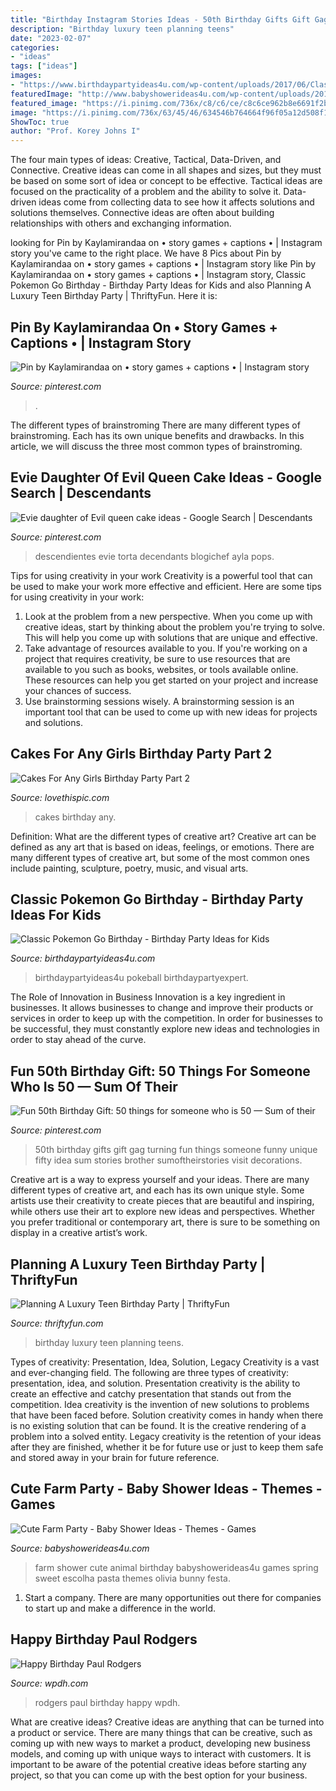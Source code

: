 ```yaml
---
title: "Birthday Instagram Stories Ideas - 50th Birthday Gifts Gift Gag Turning Fun Things Someone Funny Unique Fifty Idea Sum Stories Brother Sumoftheirstories Visit Decorations"
description: "Birthday luxury teen planning teens"
date: "2023-02-07"
categories:
- "ideas"
tags: ["ideas"]
images:
- "https://www.birthdaypartyideas4u.com/wp-content/uploads/2017/06/Classic-Pokemon-Go-Birthday-Pokeball-Centerpiece-600x800.jpg"
featuredImage: "http://www.babyshowerideas4u.com/wp-content/uploads/2014/07/IMG_2015-2E-682x1024.jpg"
featured_image: "https://i.pinimg.com/736x/c8/c6/ce/c8c6ce962b8e6691f2b7ae696abd0351.jpg"
image: "https://i.pinimg.com/736x/63/45/46/634546b764664f96f05a12d508f1fc07.jpg"
ShowToc: true
author: "Prof. Korey Johns I"
---
```



The four main types of ideas: Creative, Tactical, Data-Driven, and Connective.
Creative ideas can come in all shapes and sizes, but they must be based on some sort of idea or concept to be effective. Tactical ideas are focused on the practicality of a problem and the ability to solve it. Data-driven ideas come from collecting data to see how it affects solutions and solutions themselves. Connective ideas are often about building relationships with others and exchanging information.

	

		
looking for Pin by Kaylamirandaa on • story games + captions • | Instagram story you've came to the right place. We have 8 Pics about Pin by Kaylamirandaa on • story games + captions • | Instagram story like Pin by Kaylamirandaa on • story games + captions • | Instagram story, Classic Pokemon Go Birthday - Birthday Party Ideas for Kids and also Planning A Luxury Teen Birthday Party | ThriftyFun. Here it is:
		
    
## Pin By Kaylamirandaa On • Story Games + Captions • | Instagram Story

<img loading=lazy src="https://i.pinimg.com/736x/c8/c6/ce/c8c6ce962b8e6691f2b7ae696abd0351.jpg" onerror="this.onerror=null;this.src='https://tse4.mm.bing.net/th?id=OIP.RsDFrIt_uwfNKpgzw15tvAHaQB&amp;pid=15.1';" alt="Pin by Kaylamirandaa on • story games + captions • | Instagram story">

_Source: pinterest.com_

>. 

	

The different types of brainstroming
There are many different types of brainstroming. Each has its own unique benefits and drawbacks. In this article, we will discuss the three most common types of brainstroming.

    
## Evie Daughter Of Evil Queen Cake Ideas - Google Search | Descendants

<img loading=lazy src="https://i.pinimg.com/736x/63/45/46/634546b764664f96f05a12d508f1fc07.jpg" onerror="this.onerror=null;this.src='https://tse1.mm.bing.net/th?id=OIP.J03npnsxlcJUlx2xDjlkMAAAAA&amp;pid=15.1';" alt="Evie daughter of Evil queen cake ideas - Google Search | Descendants">

_Source: pinterest.com_

>descendientes evie torta decendants blogichef ayla pops. 

	

Tips for using creativity in your work
Creativity is a powerful tool that can be used to make your work more effective and efficient. Here are some tips for using creativity in your work:
1. Look at the problem from a new perspective. When you come up with creative ideas, start by thinking about the problem you're trying to solve. This will help you come up with solutions that are unique and effective.
2. Take advantage of resources available to you. If you're working on a project that requires creativity, be sure to use resources that are available to you such as books, websites, or tools available online. These resources can help you get started on your project and increase your chances of success.
3. Use brainstorming sessions wisely. A brainstorming session is an important tool that can be used to come up with new ideas for projects and solutions.

    
## Cakes For Any Girls Birthday Party Part 2

<img loading=lazy src="http://www.lovethispic.com/uploaded_images/blogs/36-1407743328-3-2.jpg" onerror="this.onerror=null;this.src='https://tse1.mm.bing.net/th?id=OIP.q-Au9-1_wdRKQLInrs9hxAHaLH&amp;pid=15.1';" alt="Cakes For Any Girls Birthday Party Part 2">

_Source: lovethispic.com_

>cakes birthday any. 

	

Definition: What are the different types of creative art?
Creative art can be defined as any art that is based on ideas, feelings, or emotions. There are many different types of creative art, but some of the most common ones include painting, sculpture, poetry, music, and visual arts.

    
## Classic Pokemon Go Birthday - Birthday Party Ideas For Kids

<img loading=lazy src="https://www.birthdaypartyideas4u.com/wp-content/uploads/2017/06/Classic-Pokemon-Go-Birthday-Pokeball-Centerpiece-600x800.jpg" onerror="this.onerror=null;this.src='https://tse3.mm.bing.net/th?id=OIP.tKidGb4K_rbp1TokIg_TaQHaJ4&amp;pid=15.1';" alt="Classic Pokemon Go Birthday - Birthday Party Ideas for Kids">

_Source: birthdaypartyideas4u.com_

>birthdaypartyideas4u pokeball birthdaypartyexpert. 

	

The Role of Innovation in Business
Innovation is a key ingredient in businesses. It allows businesses to change and improve their products or services in order to keep up with the competition. In order for businesses to be successful, they must constantly explore new ideas and technologies in order to stay ahead of the curve.

    
## Fun 50th Birthday Gift: 50 Things For Someone Who Is 50 — Sum Of Their

<img loading=lazy src="https://i.pinimg.com/736x/c1/b9/f2/c1b9f20bee15f6c6709123b8fc13067a.jpg" onerror="this.onerror=null;this.src='https://tse2.mm.bing.net/th?id=OIP.hYcnx8vI-rS-QooPo7ngPwHaLH&amp;pid=15.1';" alt="Fun 50th Birthday Gift: 50 things for someone who is 50 — Sum of their">

_Source: pinterest.com_

>50th birthday gifts gift gag turning fun things someone funny unique fifty idea sum stories brother sumoftheirstories visit decorations. 

	

Creative art is a way to express yourself and your ideas. There are many different types of creative art, and each has its own unique style. Some artists use their creativity to create pieces that are beautiful and inspiring, while others use their art to explore new ideas and perspectives. Whether you prefer traditional or contemporary art, there is sure to be something on display in a creative artist’s work.

    
## Planning A Luxury Teen Birthday Party | ThriftyFun

<img loading=lazy src="https://img.thrfun.com/img/093/734/luxury_teen_birthday_l2.jpg" onerror="this.onerror=null;this.src='https://tse1.mm.bing.net/th?id=OIP.6J-2lvQUSxok4TwrOT7FMAHaLT&amp;pid=15.1';" alt="Planning A Luxury Teen Birthday Party | ThriftyFun">

_Source: thriftyfun.com_

>birthday luxury teen planning teens. 

	

Types of creativity: Presentation, Idea, Solution, Legacy
Creativity is a vast and ever-changing field. The following are three types of creativity: presentation, idea, and solution. Presentation creativity is the ability to create an effective and catchy presentation that stands out from the competition. Idea creativity is the invention of new solutions to problems that have been faced before. Solution creativity comes in handy when there is no existing solution that can be found. It is the creative rendering of a problem into a solved entity. Legacy creativity is the retention of your ideas after they are finished, whether it be for future use or just to keep them safe and stored away in your brain for future reference.

    
## Cute Farm Party - Baby Shower Ideas - Themes - Games

<img loading=lazy src="http://www.babyshowerideas4u.com/wp-content/uploads/2014/07/IMG_2015-2E-682x1024.jpg" onerror="this.onerror=null;this.src='https://tse1.mm.bing.net/th?id=OIP.9hG65VvDezwlY1g4MOQc2QHaLH&amp;pid=15.1';" alt="Cute Farm Party - Baby Shower Ideas - Themes - Games">

_Source: babyshowerideas4u.com_

>farm shower cute animal birthday babyshowerideas4u games spring sweet escolha pasta themes olivia bunny festa. 

	

1. Start a company. There are many opportunities out there for companies to start up and make a difference in the world. 

    
## Happy Birthday Paul Rodgers

<img loading=lazy src="https://townsquare.media/site/705/files/2013/12/Paul-Rodgers.jpg?w=1200&amp;h=0&amp;zc=1&amp;s=0&amp;a=t&amp;q=89" onerror="this.onerror=null;this.src='https://tse2.mm.bing.net/th?id=OIP.se8xxe12rdDT_TaX3oHbMgHaKz&amp;pid=15.1';" alt="Happy Birthday Paul Rodgers">

_Source: wpdh.com_

>rodgers paul birthday happy wpdh. 

	

What are creative ideas?
Creative ideas are anything that can be turned into a product or service. There are many things that can be creative, such as coming up with new ways to market a product, developing new business models, and coming up with unique ways to interact with customers. It is important to be aware of the potential creative ideas before starting any project, so that you can come up with the best option for your business.


